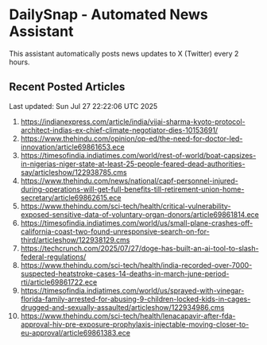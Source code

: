 # DailySnap - Automated News Assistant

This assistant automatically posts news updates to X (Twitter) every 2 hours.

## Recent Posted Articles

Last updated: Sun Jul 27 22:22:06 UTC 2025

1. https://indianexpress.com/article/india/vijai-sharma-kyoto-protocol-architect-indias-ex-chief-climate-negotiator-dies-10153691/
2. https://www.thehindu.com/opinion/op-ed/the-need-for-doctor-led-innovation/article69861653.ece
3. https://timesofindia.indiatimes.com/world/rest-of-world/boat-capsizes-in-nigerias-niger-state-at-least-25-people-feared-dead-authorities-say/articleshow/122938785.cms
4. https://www.thehindu.com/news/national/capf-personnel-injured-during-operations-will-get-full-benefits-till-retirement-union-home-secretary/article69862615.ece
5. https://www.thehindu.com/sci-tech/health/critical-vulnerability-exposed-sensitive-data-of-voluntary-organ-donors/article69861814.ece
6. https://timesofindia.indiatimes.com/world/us/small-plane-crashes-off-california-coast-two-found-unresponsive-search-on-for-third/articleshow/122938129.cms
7. https://techcrunch.com/2025/07/27/doge-has-built-an-ai-tool-to-slash-federal-regulations/
8. https://www.thehindu.com/sci-tech/health/india-recorded-over-7000-suspected-heatstroke-cases-14-deaths-in-march-june-period-rti/article69861722.ece
9. https://timesofindia.indiatimes.com/world/us/sprayed-with-vinegar-florida-family-arrested-for-abusing-9-children-locked-kids-in-cages-drugged-and-sexually-assaulted/articleshow/122934986.cms
10. https://www.thehindu.com/sci-tech/health/lenacapavir-after-fda-approval-hiv-pre-exposure-prophylaxis-injectable-moving-closer-to-eu-approval/article69861383.ece
